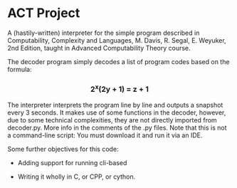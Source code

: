 # ACT Project
A (hastily-written) interpreter for the simple program described in Computability, Complexity and Languages, M. Davis, R. Segal, E. Weyuker, 2nd Edition, taught in Advanced Computability Theory course.

The decoder program simply decodes a list of program codes based on the formula: 

<dl>
<h3 align="center"> 2<sup>x</sup>(2y + 1) = z + 1 </h3>
</dl> 


The interpreter interprets the program line by line and outputs a snapshot every 3 seconds. It makes use of some functions in the decoder, however, due to some technical complexities, they are not directly imported from decoder.py. 
More info in the comments of the .py files. 
Note that this is not a command-line script: You must download it and run it via an IDE. 

Some further objectives for this code: 

* Adding support for running cli-based 

* Writing it wholly in C, or CPP, or cython.
